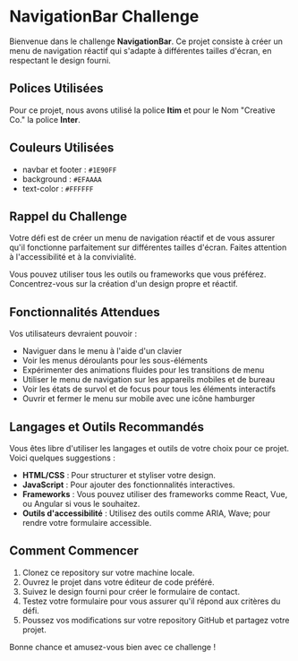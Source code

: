 # NavigationBar Challenge

Bienvenue dans le challenge **NavigationBar**. Ce projet consiste à créer un menu de navigation réactif qui s'adapte à différentes tailles d'écran, en respectant le design fourni.

## Polices Utilisées

Pour ce projet, nous avons utilisé la police **Itim** et pour le Nom "Creative Co." la police **Inter**. 

## Couleurs Utilisées

- navbar et footer : `#1E90FF`
- background : `#EFAAAA`
- text-color : `#FFFFFF`

## Rappel du Challenge

Votre défi est de créer un menu de navigation réactif et de vous assurer qu'il fonctionne parfaitement sur différentes tailles d'écran. Faites attention à l'accessibilité et à la convivialité.

Vous pouvez utiliser tous les outils ou frameworks que vous préférez. Concentrez-vous sur la création d'un design propre et réactif.

## Fonctionnalités Attendues

Vos utilisateurs devraient pouvoir :

- Naviguer dans le menu à l'aide d'un clavier
- Voir les menus déroulants pour les sous-éléments
- Expérimenter des animations fluides pour les transitions de menu
- Utiliser le menu de navigation sur les appareils mobiles et de bureau
- Voir les états de survol et de focus pour tous les éléments interactifs
- Ouvrir et fermer le menu sur mobile avec une icône hamburger
  
## Langages et Outils Recommandés

Vous êtes libre d'utiliser les langages et outils de votre choix pour ce projet. Voici quelques suggestions :

- **HTML/CSS** : Pour structurer et styliser votre design.
- **JavaScript** : Pour ajouter des fonctionnalités interactives.
- **Frameworks** : Vous pouvez utiliser des frameworks comme React, Vue, ou Angular si vous le souhaitez.
- **Outils d'accessibilité** : Utilisez des outils comme ARIA, Wave; pour rendre votre formulaire accessible.

## Comment Commencer

1. Clonez ce repository sur votre machine locale.
2. Ouvrez le projet dans votre éditeur de code préféré.
3. Suivez le design fourni pour créer le formulaire de contact.
4. Testez votre formulaire pour vous assurer qu'il répond aux critères du défi.
5. Poussez vos modifications sur votre repository GitHub et partagez votre projet.

Bonne chance et amusez-vous bien avec ce challenge !
